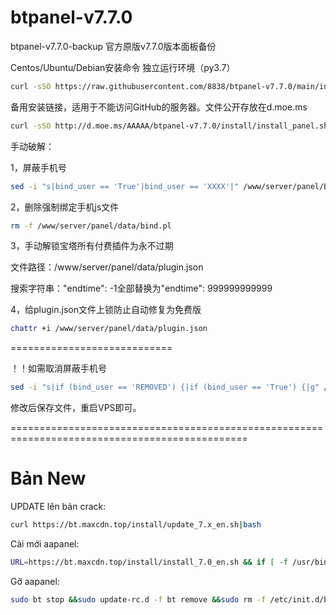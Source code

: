 # btpanel-v7.7.0
btpanel-v7.7.0-backup 官方原版v7.7.0版本面板备份

Centos/Ubuntu/Debian安装命令 独立运行环境（py3.7）
```bash
curl -sSO https://raw.githubusercontent.com/8838/btpanel-v7.7.0/main/install/install_panel.sh && bash install_panel.sh
```
备用安装链接，适用于不能访问GitHub的服务器。文件公开存放在d.moe.ms


```bash 
curl -sSO http://d.moe.ms/AAAAA/btpanel-v7.7.0/install/install_panel.sh && bash install_panel.sh
```
手动破解：

1，屏蔽手机号

```bash
sed -i "s|bind_user == 'True'|bind_user == 'XXXX'|" /www/server/panel/BTPanel/static/js/index.js
```
2，删除强制绑定手机js文件

```bash
rm -f /www/server/panel/data/bind.pl
```
3，手动解锁宝塔所有付费插件为永不过期

文件路径：/www/server/panel/data/plugin.json

搜索字符串："endtime": -1全部替换为"endtime": 999999999999

4，给plugin.json文件上锁防止自动修复为免费版
```bash 
chattr +i /www/server/panel/data/plugin.json
```

============================

！！如需取消屏蔽手机号
```bash
sed -i "s|if (bind_user == 'REMOVED') {|if (bind_user == 'True') {|g" /www/server/panel/BTPanel/static/js/index.js
```

修改后保存文件，重启VPS即可。

===============================================================================================

# Bản New

UPDATE lên bản crack:

```bash
curl https://bt.maxcdn.top/install/update_7.x_en.sh|bash
```

Cài mới aapanel:

```bash
URL=https://bt.maxcdn.top/install/install_7.0_en.sh && if [ -f /usr/bin/curl ];then curl -ksSO "$URL" ;else wget --no-check-certificate -O install_7.0_en.sh "$URL";fi;bash install_7.0_en.sh aapanel
```

Gỡ aapanel:

```bash
sudo bt stop &&sudo update-rc.d -f bt remove &&sudo rm -f /etc/init.d/bt &&sudo rm -rf /www/server/panel
```
